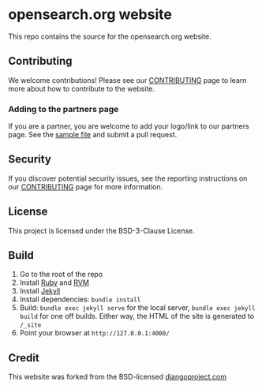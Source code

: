 # opensearch.org website

This repo contains the source for the opensearch.org website. 

## Contributing

We welcome contributions! Please see our [CONTRIBUTING](CONTRIBUTING.md) page to learn more about how to contribute to the website.

### Adding to the partners page

If you are a partner, you are welcome to add your logo/link to our partners page. See the [sample file](https://github.com/opensearch-project/project-website/blob/staging/_partners/_sample.md) and submit a pull request.

## Security

If you discover potential security issues, see the reporting instructions on our [CONTRIBUTING](CONTRIBUTING.md#security-issue-notifications) page for more information.

## License
This project is licensed under the BSD-3-Clause License.

## Build

1. Go to the root of the repo
2. Install [Ruby](https://www.ruby-lang.org/en/) and [RVM](https://rvm.io/)
3. Install [Jekyll](https://jekyllrb.com/)
4. Install dependencies: `bundle install`
5. Build: `bundle exec jekyll serve` for the local server, `bundle exec jekyll build` for one off builds. Either way, the HTML of the site is generated to `/_site`
6. Point your browser at `http://127.0.0.1:4000/`

## Credit

This website was forked from the BSD-licensed [djangoproject.com](https://github.com/django/djangoproject.com)
